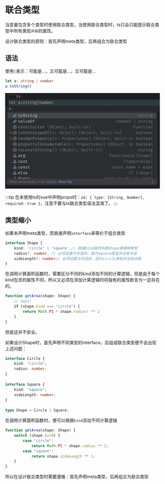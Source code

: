 # 联合类型

当变量包含多个类型时使用联合类型，当使用联合类型时，ts只会只能提示联合类型中所有类型`共有`的属性。

设计联合类型的原则：首先声明meta类型，后再组合为联合类型

## 语法

使用`|`表示：可能是...，又可能是...，又可能是...

```ts
let a: string | number
a.toString()
```

![img.png](/imgs/typescript/union-types.png)

:::tip
在未使用ts的vue中声明props时：`id: { type: [String, Number], required: true }`，注意不要与ts联合类型语法混淆了。
:::

## 类型缩小

如果未声明meta类型，而直接声明`interface`来等价于组合类型

```ts
interface Shape {
    kind: 'circle' | 'square',// 根据kind属性判断Shape是哪种类型
    radius?: number, // 必须设置为可选的，因为square类型并没有半径
    sideLength?: number// 必须设置为可选的，因为circle类型并没有边框
}
```

在调用计算面积函数时，需要区分不同的kind添加不同的计算逻辑，但是由于每个kind包含的属性不同，所以又必须在添加计算逻辑时将独有的属性断言为一定存在的。

```ts
function getArea(shape: Shape) {
    // oops!
    if (shape.kind === "circle") {
        return Math.PI * shape.radius! ** 2
    }
}
```

但是这并不安全。

如果设计Shape时，首先声明不同类型的interface，后组成联合类型便不会出现上述问题：

```ts
interface Circle {
    kind: "circle";
    radius: number;
}

interface Square {
    kind: "square";
    sideLength: number;
}

type Shape = Circle | Square;
```

在调用计算面积函数时，便可以根据`kind`添加不同计算逻辑

```ts
function getArea(shape: Shape) {
    switch (shape.kind) {
        case "circle":
            return Math.PI * shape.radius ** 2;
        case "square":
            return shape.sideLength ** 2;
    }
}
```

所以在设计联合类型时需要遵循：首先声明meta类型，后再组合为联合类型
